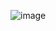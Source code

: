 ![image](https://imgs.search.brave.com/cau4UIe5dJ3iSb8IurEvw_ikIE5Pzg3wUGJ6SFydgwY/rs:fit:713:225:1/g:ce/aHR0cHM6Ly90c2Uz/Lm1tLmJpbmcubmV0/L3RoP2lkPU9JUC5i/dGNhUGFWeGsxSW9y/d1NzTXVLNmtBSGFF/NyZwaWQ9QXBp)

